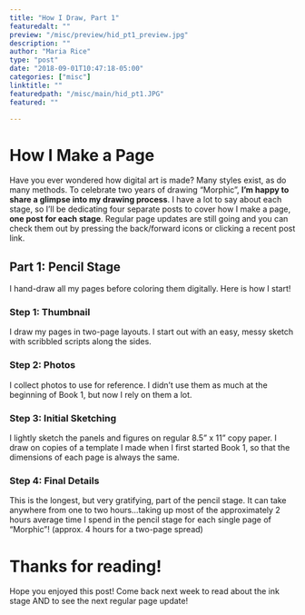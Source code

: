 ```yaml
---
title: "How I Draw, Part 1"
featuredalt: ""
preview: "/misc/preview/hid_pt1_preview.jpg"
description: ""
author: "Maria Rice"
type: "post"
date: "2018-09-01T10:47:18-05:00"
categories: ["misc"]
linktitle: ""
featuredpath: "/misc/main/hid_pt1.JPG"
featured: ""

---
```


# How I Make a Page

Have you ever wondered how digital art is made? Many
styles exist, as do many methods.
To celebrate two years of drawing “Morphic”, **I’m happy to
share a glimpse into my drawing process**. I have a lot to
say about each stage, so I’ll be dedicating four separate
posts to cover how I make a page, **one post for each stage**.
Regular page updates are still going and you can check them
out by pressing the back/forward icons or clicking a recent
post link.

## Part 1: Pencil Stage

I hand-draw all my pages before coloring them digitally.
Here is how I start!

### Step 1: Thumbnail

I draw my pages in two-page layouts. I start out with an
easy, messy sketch with scribbled scripts along the sides.

### Step 2: Photos

I collect photos to use for reference. I didn’t use them as
much at the beginning of Book 1, but now I rely on them a
lot.

### Step 3: Initial Sketching

I lightly sketch the panels and figures on regular 8.5” x
11” copy paper. I draw on copies of a template I made when
I first started Book 1, so that the dimensions of each page
is always the same.

### Step 4: Final Details

This is the longest, but very gratifying, part of the
pencil stage. It can take anywhere from one to two
hours…taking up most of the approximately 2 hours average
time I spend in the pencil stage for each single page of
“Morphic”! (approx. 4 hours for a two-page spread)

# Thanks for reading!

Hope you enjoyed this post! Come back next week to read
about the ink stage AND to see the next regular page update!
